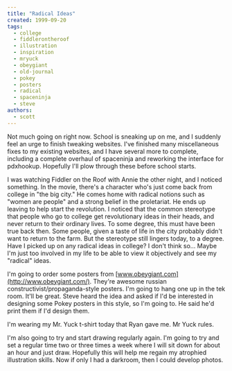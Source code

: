 ```yaml
---
title: "Radical Ideas"
created: 1999-09-20
tags:
  - college
  - fiddlerontheroof
  - illustration
  - inspiration
  - mryuck
  - obeygiant
  - old-journal
  - pokey
  - posters
  - radical
  - spaceninja
  - steve
authors:
  - scott
---
```


Not much going on right now. School is sneaking up on me, and I suddenly feel an urge to finish tweaking websites. I've finished many miscellaneous fixes to my existing websites, and I have several more to complete, including a complete overhaul of spaceninja and reworking the interface for pdxhookup. Hopefully I'll plow through these before school starts.

I was watching Fiddler on the Roof with Annie the other night, and I noticed something. In the movie, there's a character who's just come back from college in "the big city." He comes home with radical notions such as "women are people" and a strong belief in the proletariat. He ends up leaving to help start the revolution. I noticed that the common stereotype that people who go to college get revolutionary ideas in their heads, and never return to their ordinary lives. To some degree, this must have been true back then. Some people, given a taste of life in the city probably didn't want to return to the farm. But the stereotype still lingers today, to a degree. Have I picked up on any radical ideas in college? I don't think so... Maybe I'm just too involved in my life to be able to view it objectively and see my "radical" ideas.

I'm going to order some posters from [www.obeygiant.com](http://www.obeygiant.com/). They're awesome russian constructivist/propaganda-style posters. I'm going to hang one up in the tek room. It'll be great. Steve heard the idea and asked if I'd be interested in designing some Pokey posters in this style, so I'm going to. He said he'd print them if I'd design them.

I'm wearing my Mr. Yuck t-shirt today that Ryan gave me. Mr Yuck rules.

I'm also going to try and start drawing regularly again. I'm going to try and set a regular time two or three times a week where I will sit down for about an hour and just draw. Hopefully this will help me regain my atrophied illustration skills. Now if only I had a darkroom, then I could develop photos.
